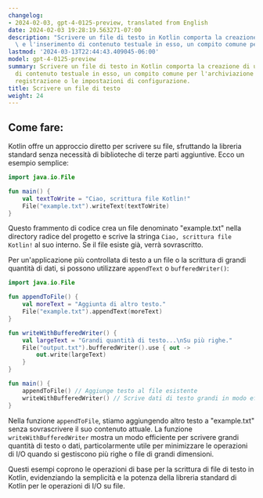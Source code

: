 ```yaml
---
changelog:
- 2024-02-03, gpt-4-0125-preview, translated from English
date: 2024-02-03 19:28:19.563271-07:00
description: "Scrivere un file di testo in Kotlin comporta la creazione di un file\
  \ e l'inserimento di contenuto testuale in esso, un compito comune per l'archiviazione\u2026"
lastmod: '2024-03-13T22:44:43.409045-06:00'
model: gpt-4-0125-preview
summary: Scrivere un file di testo in Kotlin comporta la creazione di un file e l'inserimento
  di contenuto testuale in esso, un compito comune per l'archiviazione dei dati, la
  registrazione o le impostazioni di configurazione.
title: Scrivere un file di testo
weight: 24
---
```


## Come fare:
Kotlin offre un approccio diretto per scrivere su file, sfruttando la libreria standard senza necessità di biblioteche di terze parti aggiuntive. Ecco un esempio semplice:

```kotlin
import java.io.File

fun main() {
    val textToWrite = "Ciao, scrittura file Kotlin!"
    File("example.txt").writeText(textToWrite)
}
```
Questo frammento di codice crea un file denominato "example.txt" nella directory radice del progetto e scrive la stringa `Ciao, scrittura file Kotlin!` al suo interno. Se il file esiste già, verrà sovrascritto.

Per un'applicazione più controllata di testo a un file o la scrittura di grandi quantità di dati, si possono utilizzare `appendText` o `bufferedWriter()`:

```kotlin
import java.io.File

fun appendToFile() {
    val moreText = "Aggiunta di altro testo."
    File("example.txt").appendText(moreText)
}

fun writeWithBufferedWriter() {
    val largeText = "Grandi quantità di testo...\nSu più righe."
    File("output.txt").bufferedWriter().use { out ->
        out.write(largeText)
    }
}

fun main() {
    appendToFile() // Aggiunge testo al file esistente
    writeWithBufferedWriter() // Scrive dati di testo grandi in modo efficiente
}
```

Nella funzione `appendToFile`, stiamo aggiungendo altro testo a "example.txt" senza sovrascrivere il suo contenuto attuale. La funzione `writeWithBufferedWriter` mostra un modo efficiente per scrivere grandi quantità di testo o dati, particolarmente utile per minimizzare le operazioni di I/O quando si gestiscono più righe o file di grandi dimensioni.

Questi esempi coprono le operazioni di base per la scrittura di file di testo in Kotlin, evidenziando la semplicità e la potenza della libreria standard di Kotlin per le operazioni di I/O su file.

